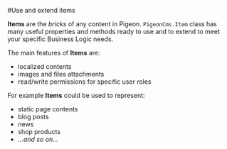 #Use and extend items

**Items** are the *bricks* of any content in Pigeon.
`PigeonCms.Item` class has many useful properties and methods ready to use and to extend to meet your specific Business Logic needs.

The main features of **Items** are:
* localized contents
* images and files attachments
* read/write permissions for specific user roles

For example **Items** could be used to represent:
* static page contents
* blog posts
* news
* shop products
* *...and so on...*
